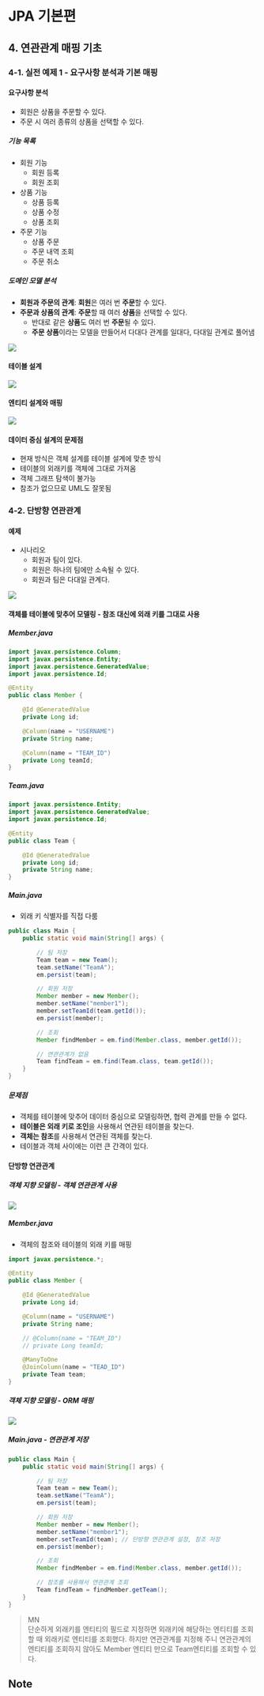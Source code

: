 # JPA 기본편

## 4. 연관관계 매핑 기초

### 4-1. 실전 예제 1 - 요구사항 분석과 기본 매핑

#### 요구사항 분석

* 회원은 상품을 주문할 수 있다.
* 주문 시 여러 종류의 상품을 선택할 수 있다.

##### 기능 목록

* 회원 기능
    * 회원 등록
    * 회원 조회
* 상품 기능
    * 상품 등록
    * 상품 수정
    * 상품 조회
* 주문 기능
    * 상품 주문
    * 주문 내역 조회
    * 주문 취소

##### 도메인 모델 분석

* **회원과 주문의 관계**: **회원**은 여러 번 **주문**할 수 있다.
* **주문과 상품의 관계**: **주문**할 때 여러 **상품**을 선택할 수 있다.
    * 반대로 같은 **상품**도 여러 번 **주문**될 수 있다.
    * **주문 상품**이라는 모델을 만들어서 다대다 관계를 일대다, 다대일 관계로 풀어냄

![](https://i.ibb.co/Qn9gdfj/bandicam-2021-07-14-19-50-40-610.jpg)

#### 테이블 설계

![](https://i.ibb.co/31sTmC0/bandicam-2021-07-14-19-51-38-796.jpg)

#### 엔티티 설계와 매핑

![](https://i.ibb.co/d6nV3V3/bandicam-2021-07-14-19-52-04-856.jpg)

#### 데이터 중심 설계의 문제점

* 현재 방식은 객체 설계를 테이블 설계에 맞춘 방식
* 테이블의 외래키를 객체에 그대로 가져옴
* 객체 그래프 탐색이 불가능
* 참조가 없으므로 UML도 잘못됨

### 4-2. 단방향 연관관계

#### 예제

* 시나리오
    * 회원과 팀이 있다.
    * 회원은 하나의 팀에만 소속될 수 있다.
    * 회원과 팀은 다대일 관계다.

![](https://i.ibb.co/3y6L13r/bandicam-2021-07-15-15-18-15-922.jpg)

#### 객체를 테이블에 맞추어 모델링 - 참조 대신에 외래 키를 그대로 사용

##### Member.java

```java
import javax.persistence.Column;
import javax.persistence.Entity;
import javax.persistence.GeneratedValue;
import javax.persistence.Id;

@Entity
public class Member {

    @Id @GeneratedValue
    private Long id;

    @Column(name = "USERNAME")
    private String name;

    @Column(name = "TEAM_ID")
    private Long teamId;
}
```

##### Team.java

```java
import javax.persistence.Entity;
import javax.persistence.GeneratedValue;
import javax.persistence.Id;

@Entity
public class Team {

    @Id @GeneratedValue
    private Long id;
    private String name;
}
```

##### Main.java

* 외래 키 식별자를 직접 다룸

```java
public class Main {
    public static void main(String[] args) {

        // 팀 저장
        Team team = new Team();
        team.setName("TeamA");
        em.persist(team);

        // 회원 저장
        Member member = new Member();
        member.setName("member1");
        member.setTeamId(team.getId());
        em.persist(member);

        // 조회
        Member findMember = em.find(Member.class, member.getId());

        // 연관관계가 없음
        Team findTeam = em.find(Team.class, team.getId());
    }
}
```

##### 문제점

* 객체를 테이블에 맞추어 데이터 중심으로 모델링하면, 협력 관계를 만들 수 없다.
* **테이블은 외래 키로 조인**을 사용해서 연관된 테이블을 찾는다.
* **객체는 참조**를 사용해서 연관된 객체를 찾는다.
* 테이블과 객체 사이에는 이런 큰 간격이 있다.

#### 단방향 연관관계

##### 객체 지향 모델링 - 객체 연관관계 사용

![](https://i.ibb.co/ftTfhYg/bandicam-2021-07-15-15-25-08-749.jpg)

##### Member.java

* 객체의 참조와 테이블의 외래 키를 매핑

```java
import javax.persistence.*;

@Entity
public class Member {

    @Id @GeneratedValue
    private Long id;

    @Column(name = "USERNAME")
    private String name;

    // @Column(name = "TEAM_ID")
    // private Long teamId;

    @ManyToOne
    @JoinColumn(name = "TEAD_ID")
    private Team team;
}
```

##### 객체 지향 모델링 - ORM 매핑

![](https://i.ibb.co/xXmVbLT/bandicam-2021-07-15-15-27-15-982.jpg)

##### Main.java - 연관관계 저장

```java
public class Main {
    public static void main(String[] args) {

        // 팀 저장
        Team team = new Team();
        team.setName("TeamA");
        em.persist(team);

        // 회원 저장
        Member member = new Member();
        member.setName("member1");
        member.setTeamId(team); // 단방향 연관관계 설정, 참조 저장
        em.persist(member);

        // 조회
        Member findMember = em.find(Member.class, member.getId());

        // 참조를 사용해서 연관관계 조회
        Team findTeam = findMember.getTeam();
    }
}
```

> MN    
> 단순하게 외래키를 엔티티의 필드로 지정하면 외래키에 해당하는 엔티티를 조회할 때 외래키로 엔티티를 조회했다. 하지만 연관관계를 지정해 주니 연관관계의 엔티티를 조회하지 않아도 Member 엔티티 만으로 Team엔티티를 조회할 수 있다.

## Note